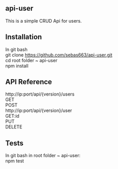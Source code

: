 ## api-user 

This is a simple CRUD Api for users.

## Installation
In git bash<br />
git clone https://github.com/sebas663/api-user.git<br />
cd root folder ~ api-user<br />
npm install

## API Reference

http://ip:port/api/{version}/users<br />
GET<br />
POST<br />
http://ip:port/api/{version}/user<br />
GET:id<br />
PUT<br />
DELETE

## Tests
In git bash in root folder ~ api-user:<br />
npm test
